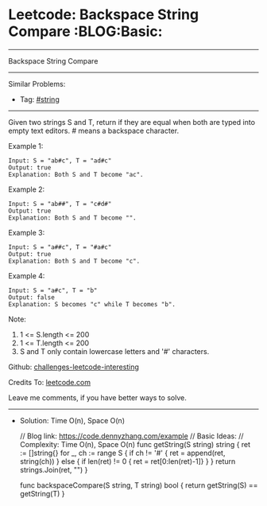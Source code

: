 # Leetcode: Backspace String Compare     :BLOG:Basic:


---

Backspace String Compare  

---

Similar Problems:  
-   Tag: [#string](https://code.dennyzhang.com/tag/string)

---

Given two strings S and T, return if they are equal when both are typed into empty text editors. # means a backspace character.  

Example 1:  

    Input: S = "ab#c", T = "ad#c"
    Output: true
    Explanation: Both S and T become "ac".

Example 2:  

    Input: S = "ab##", T = "c#d#"
    Output: true
    Explanation: Both S and T become "".

Example 3:  

    Input: S = "a##c", T = "#a#c"
    Output: true
    Explanation: Both S and T become "c".

Example 4:  

    Input: S = "a#c", T = "b"
    Output: false
    Explanation: S becomes "c" while T becomes "b".

Note:  

1.  1 <= S.length <= 200
2.  1 <= T.length <= 200
3.  S and T only contain lowercase letters and '#' characters.

Github: [challenges-leetcode-interesting](https://github.com/DennyZhang/challenges-leetcode-interesting/tree/master/example)  

Credits To: [leetcode.com](https://leetcode.com/problems/example/description/)  

Leave me comments, if you have better ways to solve.  

---

-   Solution: Time O(n), Space O(n)

    // Blog link: https://code.dennyzhang.com/example
    // Basic Ideas:
    // Complexity: Time O(n), Space O(n)
    func getString(S string) string {
        ret := []string{}
        for _, ch := range S {
            if ch != '#' {
                ret = append(ret, string(ch))
            } else {
                if len(ret) != 0 { ret = ret[0:len(ret)-1]}
            }
        }
        return strings.Join(ret, "")
    }
    
    func backspaceCompare(S string, T string) bool {
        return getString(S) == getString(T)
    }
